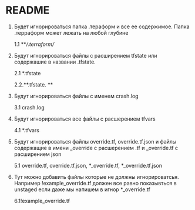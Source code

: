 # README #

1. Будет игнорироваться папка .тераформ и все ее содержимое. Папка .терраформ может лежать на любой глубине

    1.1 ***/.terraform/*

2. Будут игнорироваться файлы с расширением tfstate или содержашие в названии .tfstate.

    2.1 *.tfstate

    2.2.**.tfstate. **

3. Будут игнорироваться файлы с именем crash.log

    3.1 crash.log

4. Будут игнорироваться все файлы с расшерением tfvars

    4.1 *.tfvars

5. Будут игнорироваться файлы override.tf, override.tf.json и файлы содержащие в имени _override с расшерением .tf и _override.tf с расширением json

    5.1 override.tf, override.tf.json, *_override.tf, *_override.tf.json

6. Тут можно добавить файлы которые не должны игнорироватсья. Например !example_override.tf должен все равно показывться в unstaged если даже мы напишем в игнор *_override.tf

   6.1!example_override.tf